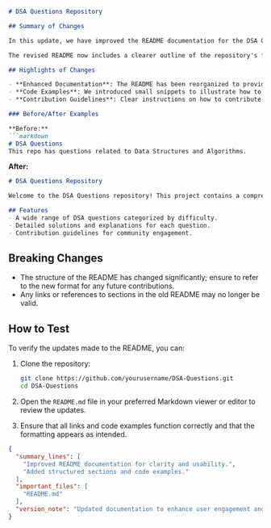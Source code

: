 ```markdown
# DSA Questions Repository

## Summary of Changes

In this update, we have improved the README documentation for the DSA Questions repository. The primary goal of these changes is to enhance clarity and usability for contributors and users alike. By providing a more structured format and detailed explanations, we aim to facilitate better understanding of the project's purpose and how to effectively engage with it.

The revised README now includes a clearer outline of the repository's features, an organized list of contributions, and examples that demonstrate how to utilize the code effectively. This update is essential for onboarding new contributors and ensuring that existing users can easily navigate the resources available within the repository.

## Highlights of Changes

- **Enhanced Documentation**: The README has been reorganized to provide a more intuitive flow of information.
- **Code Examples**: We introduced small snippets to illustrate how to use specific data structures and algorithms effectively.
- **Contribution Guidelines**: Clear instructions on how to contribute to the project have been added to encourage community engagement.

### Before/After Examples

**Before:**
```markdown
# DSA Questions
This repo has questions related to Data Structures and Algorithms.
```

**After:**
```markdown
# DSA Questions Repository

Welcome to the DSA Questions repository! This project contains a comprehensive collection of questions and solutions related to Data Structures and Algorithms, designed to help users enhance their coding skills and prepare for technical interviews.

## Features
- A wide range of DSA questions categorized by difficulty.
- Detailed solutions and explanations for each question.
- Contribution guidelines for community engagement.
```

## Breaking Changes

- The structure of the README has changed significantly; ensure to refer to the new format for any future contributions.
- Any links or references to sections in the old README may no longer be valid.

## How to Test

To verify the updates made to the README, you can:

1. Clone the repository:
   ```bash
   git clone https://github.com/yourusername/DSA-Questions.git
   cd DSA-Questions
   ```
   
2. Open the `README.md` file in your preferred Markdown viewer or editor to review the updates.
3. Ensure that all links and code examples function correctly and that the formatting appears as intended.

```json
{
  "summary_lines": [
    "Improved README documentation for clarity and usability.",
    "Added structured sections and code examples."
  ],
  "important_files": [
    "README.md"
  ],
  "version_note": "Updated documentation to enhance user engagement and contribution."
}
```
```